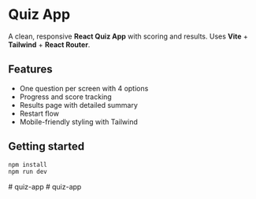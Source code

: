 # Quiz App

A clean, responsive **React Quiz App** with scoring and results. Uses **Vite** + **Tailwind** + **React Router**.

## Features

- One question per screen with 4 options
- Progress and score tracking
- Results page with detailed summary
- Restart flow
- Mobile-friendly styling with Tailwind

## Getting started

```bash
npm install
npm run dev
```
#   q u i z - a p p  
 #   q u i z - a p p  
 